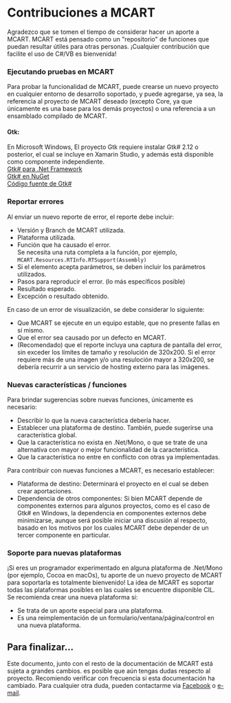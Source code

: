 # Contribuciones a MCART
Agradezco que se tomen el tiempo de considerar hacer un aporte a MCART. MCART está pensado como un "repositorio" de funciones que puedan resultar útiles para otras personas. ¡Cualquier contribución que facilite el uso de C#/VB es bienvenida!
### Ejecutando pruebas en MCART
Para probar la funcionalidad de MCART, puede crearse un nuevo proyecto en cualquier entorno de desarrollo soportado, y puede agregarse, ya sea, la referencia al proyecto de MCART deseado (excepto Core, ya que únicamente es una base para los demás proyectos) o una referencia a un ensamblado compilado de MCART.
#### Gtk:
En Microsoft Windows, El proyecto Gtk requiere instalar Gtk# 2.12 o posterior, el cual se incluye en Xamarin Studio, y además está disponible como componente independiente.  
[Gtk# para .Net Framework](http://www.mono-project.com/docs/gui/gtksharp/installer-for-net-framework/)  
[Gtk# en NuGet](https://www.nuget.org/packages/GtkSharp)  
[Código fuente de Gtk#](https://download.mono-project.com/sources/gtk-sharp212/)

### Reportar errores 
Al enviar un nuevo reporte de error, el reporte debe incluir:
* Versión y Branch de MCART utilizada.
* Plataforma utilizada.
* Función que ha causado el error.  
Se necesita una ruta completa a la función, por ejemplo, `MCART.Resources.RTInfo.RTSupport(Assembly)`
* Si el elemento acepta parámetros, se deben incluir los parámetros utilizados.
* Pasos para reproducir el error. (lo más específicos posible)
* Resultado esperado.
* Excepción o resultado obtenido.

En caso de un error de visualización, se debe considerar lo siguiente:
* Que MCART se ejecute en un equipo estable, que no presente fallas en sí mismo.
* Que el error sea causado por un defecto en MCART.
* (Recomendado) que el reporte incluya una captura de pantalla del error, sin exceder los límites de tamaño y resolución de 320x200. Si el error requiere más de una imagen y/o una resuloción mayor a 320x200, se debería recurrir a un servicio de hosting externo para las imágenes.

### Nuevas características / funciones
Para brindar sugerencias sobre nuevas funciones, únicamente es necesario:
* Describir lo que la nueva característica debería hacer.
* Establecer una plataforma de destino. También, puede sugerirse una característica global.
* Que la característica no exista en .Net/Mono, o que se trate de una alternativa con mayor o mejor funcionalidad de la característica.
* Que la característica no entre en conflicto con otras ya implementadas.

Para contribuir con nuevas funciones a MCART, es necesario establecer:
* Plataforma de destino: Determinará el proyecto en el cual se deben crear aportaciones.
* Dependencia de otros componentes: Si bien MCART depende de componentes externos para algunos proyectos, como es el caso de Gtk# en Windows, la dependencia en componentes externos debe minimizarse, aunque será posible iniciar una discusión al respecto, basado en los motivos por los cuales MCART debe depender de un tercer componente en particular.

### Soporte para nuevas plataformas
¡Si eres un programador experimentado en alguna plataforma de .Net/Mono (por ejemplo, Cocoa en macOs), tu aporte de un nuevo proyecto de MCART para soportarla es totalmente bienvenido! La idea de MCART es soportar todas las plataformas posibles en las cuales se encuentre disponible CIL. Se recomienda crear una nueva plataforma si:
* Se trata de un aporte especial para una plataforma.
* Es una reimplementación de un formulario/ventana/página/control en una nueva plataforma.

## Para finalizar...
Este documento, junto con el resto de la documentación de MCART está sujeta a grandes cambios. es posible que aún tengas dudas respecto al proyecto. Recomiendo verificar con frecuencia si esta documentación ha cambiado. Para cualquier otra duda, pueden contactarme via [Facebook](https://facebook.com/cesar.morgan) o [e-mail](mailto:xds_xps_ivx@hotmail.com).

